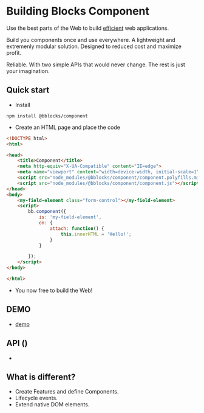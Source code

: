 # Building Blocks Component

Use the best parts of the Web to build [efficient](https://github.com/bBlocks/sandbox/wiki/Intro) web applications. 

Build you components once and use everywhere. A lightweight and extremenly modular solution. Designed to reduced cost and maximize profit. 

Reliable. With two simple APIs that would never change. The rest is just your imagination.

## Quick start

* Install

```
npm install @bblocks/component
```

* Create an HTML page and place the code
```HTML
<!DOCTYPE html>
<html>

<head>
	<title>Component</title>
	<meta http-equiv="X-UA-Compatible" content="IE=edge">
	<meta name="viewport" content="width=device-width, initial-scale=1">
	<script src="node_modules/@bblocks/component/component.polyfills.min.js"></script>
	<script src="node_modules/@bblocks/component/component.js"></script>
</head>
<body>
	<my-field-element class="form-control"></my-field-element>
	<script>
		bb.component({
			is: 'my-field-element',
			on: {
				attach: function() {
					this.innerHTML = 'Hello!';
				}
			}

		});
	</script>
</body>

</html>
```
* You now free to build the Web!

## DEMO
* [demo]() 

## API ()
*

## What is different?
* Create Features and define Components.
* Lifecycle events.
* Extend native DOM elements.



